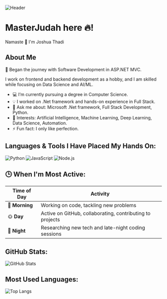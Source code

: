 ![Header](https://images.unsplash.com/photo-1729424004701-cac6289119a2?q=80&w=3270&auto=format&fit=crop&ixlib=rb-4.0.3&ixid=M3wxMjA3fDB8MHxwaG90by1wYWdlfHx8fGVufDB8fHx8fA%3D%3D)


# MasterJudah here 🔥!

Namaste 🙏 I'm Joshua Thadi

## About Me
🚀 Began the journey with Software Development in ASP.NET MVC.

I work on frontend and backend development as a hobby, and I am skilled while focusing on Data Science and AI/ML.

- 💻 I’m currently pursuing a degree in Computer Science.
- 💡 I worked on .Net framework and hands-on experience in Full Stack.
- 💬 Ask me about: Microsoft .Net framework, Full Stack Development, Python.
- 🎯 Interests: Artificial Intelligence, Machine Learning, Deep Learning, Data Science, Automation.
- ⚡ Fun fact: I only like perfection.

## Languages & Tools I Have Placed My Hands On:
![Python](https://img.shields.io/badge/-Python-333?style=flat&logo=python&logoColor=yellow)
![JavaScript](https://img.shields.io/badge/-JavaScript-333?style=flat&logo=javascript)
![Node.js](https://img.shields.io/badge/-Node.js-333?style=flat&logo=node.js&logoColor=green)

## 🕒 When I'm Most Active:
| Time of Day | Activity |
|-------------|----------|
| 🌅 **Morning** | Working on code, tackling new problems |
| 🌞 **Day**     | Active on GitHub, collaborating, contributing to projects |
| 🌙 **Night**   | Researching new tech and late-night coding sessions |

## GitHub Stats:
![GitHub Stats](https://github-readme-stats.vercel.app/api?username=varvaratikh&show_icons=true&theme=tokyonight&hide_border=true&custom_title=My%20GitHub%20Stats&hide=issues)

## Most Used Languages:
![Top Langs](https://github-readme-stats.vercel.app/api/top-langs/?username=varvaratikh&layout=compact&theme=tokyonight&card_width=400&hide_border=true)

